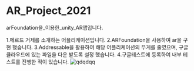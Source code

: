 # AR_Project_2021
arFoundation을_이용한_unity_AR앱입니다.


1.메르드 거제를 소개하는 어플리케이션입니다.
2.ARFoundation을 사용하여 ar을 구현 했습니다. 
3.Addressable을 활용하여 해당 어플리케이션의 무게를 줄였으며, 구글 클라우드에 있는 파일을 다운 받도록 설정 했습니다. 
4.구글테스트에 등록하여 내부 테스트를 진행한 적이 있습니다.
![qdqdqq](https://user-images.githubusercontent.com/71114491/147306853-7dde52f9-8ed5-4919-b42a-72a429129fbe.PNG)
